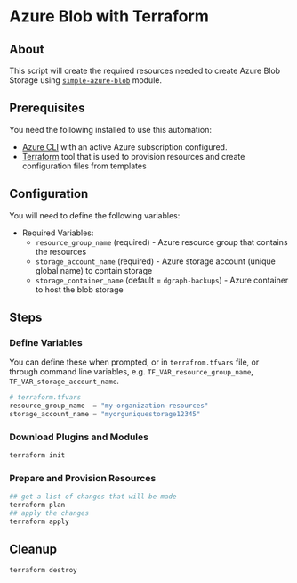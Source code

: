 # Azure Blob with Terraform

## About

This script will create the required resources needed to create Azure Blob Storage using [`simple-azure-blob`](https://github.com/darkn3rd/simple-azure-blob) module.

## Prerequisites

You need the following installed to use this automation:

* [Azure CLI](https://docs.microsoft.com/en-us/cli/azure/install-azure-cli?view=azure-cli-latest) with an active Azure subscription configured.
* [Terraform](https://www.terraform.io/downloads.html) tool that is used to provision resources and create configuration files from templates

## Configuration

You will need to define the following variables:

* Required Variables:
  * `resource_group_name` (required) - Azure resource group that contains the resources
  * `storage_account_name` (required) - Azure storage account (unique global name) to contain storage
  * `storage_container_name` (default = `dgraph-backups`) - Azure container to host the blob storage

## Steps

### Define Variables

You can define these when prompted, or in `terrafrom.tfvars` file, or through command line variables, e.g. `TF_VAR_resource_group_name`, `TF_VAR_storage_account_name`.

```terraform
# terraform.tfvars
resource_group_name  = "my-organization-resources"
storage_account_name = "myorguniquestorage12345"
```

### Download Plugins and Modules

```bash
terraform init
```

### Prepare and Provision Resources

```bash
## get a list of changes that will be made
terraform plan
## apply the changes
terraform apply
```

## Cleanup

```bash
terraform destroy
```
